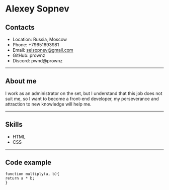 # Alexey Sopnev
## Contacts
* Location: Russia, Moscow
* Phone: +79651693981
* Email: seisopnev@gmail.com
* GitHub: prownz
* Discord: pwnd@prownz

---

## About me
I work as an administrator on the set, but I understand that this job does not suit me, so I want to become a front-end developer, my perseverance and attraction to new knowledge will help me.

---

## Skills
* HTML
* CSS

---

## Code example

```
function multiply(a, b){
return a * b;
}
```